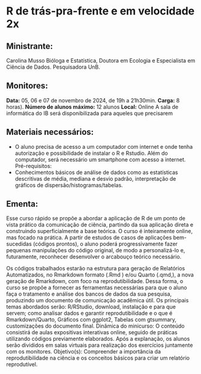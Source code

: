 # R de trás-pra-frente e em velocidade 2x

## Ministrante: 
Carolina Musso Bióloga e Estatística, Doutora em Ecologia e Especialista em Ciência de Dados. Pesquisadora UnB.
## Monitores:

**Data:** 05, 06 e 07 de novembro de 2024, de 19h a 21h30min.
**Carga:** 8 horas).
**Número de alunos máximo:** 12 alunos
**Local:** Online
A sala de informática do IB será disponibilizada para aqueles que precisarem

## Materiais necessários:
- O aluno precisa de acesso a um computador com internet e onde tenha autorização e possibilidade de instalar o R e Rstudio. Além do computador, será necessário um smartphone com acesso a internet.
Pré-requisitos:
-  Conhecimentos básicos de análise de dados como as estatísticas descritivas de média,
mediana e desvio padrão, interpretação de gráficos de dispersão/histogramas/tabelas.

## Ementa:

  Esse curso rápido se propõe a abordar a aplicação de R de um ponto de vista prático da comunicação de ciência, partindo da sua aplicação direta e construindo superficialmente a base teórica. O curso é inteiramente online, mas focado na prática. A partir de estudos de casos de aplicações bem-sucedidas (códigos prontos), o aluno poderá progressivamente fazer pequenas manipulações do código original, de modo a personalizá-lo e, futuramente, reconhecer desenvolver o arcabouço teórico necessário.

  Os códigos trabalhados estarão na estrutura para geração de Relatórios Automatizados, no Rmarkdown formato (.Rmd ) e/ou Quarto (.qmd,), a nova geração de Rmarkdown, com foco na reprodutibilidade. Dessa forma, o curso se propõe a fornecer as ferramentas necessárias para que o aluno faça o tratamento e análise dos bancos de dados da sua pesquisa, produzindo um documento de comunicação acadêmica útil.
Os principais temas abordados serão: R/RStudio, download, instalação e para que servem; como analisar dados e garantir reprodutibilidade e o que é Rmarkdown/Quarto, Gráficos com ggplot2, Tabelas com gtsummary, customizações do documento final.
Dinâmica do minicurso: O conteúdo consistirá de aulas expositivas interativas online, seguido de práticas utilizando códigos previamente elaborados. Após a explanação, os alunos serão divididos em salas virtuais para realização dos exercícios juntamente com os monitores. Objetivo(s): Compreender a importância da reprodutibilidade na ciência e os conceitos básicos para criar um relatório reprodutível.
